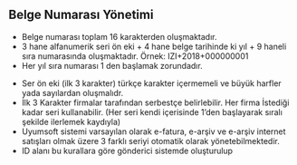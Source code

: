 ## Belge Numarası Yönetimi
* Belge numarası toplam 16 karakterden oluşmaktadır.
* 3 hane alfanumerik seri ön eki + 4 hane belge tarihinde ki yıl + 9 haneli sıra numarasında oluşmaktadır. Örnek: IZI+2018+000000001
* Her yıl sıra numarası 1 den başlamak zorundadır.
- Ser ön eki (ilk 3 karakter) türkçe karakter içermemeli ve büyük harfler yada sayılardan oluşmalıdr.
- İlk 3 Karakter firmalar tarafından serbestçe belirlebilir. Her firma İstediği kadar seri
kullanabilir. (Her seri kendi içerisinde 1’den başlayarak sıralı şekilde ilerlemek kaydıyla)
- Uyumsoft sistemi varsayılan olarak e-fatura, e-arşiv ve e-arşiv internet satışları olmak üzere 3
farklı seriyi otomatik olarak yönetebilmektedir.
- ID alanı bu kurallara göre gönderici sistemde oluşturulup

